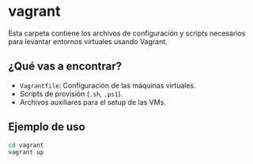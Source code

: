 # vagrant

Esta carpeta contiene los archivos de configuración y scripts necesarios para levantar entornos virtuales usando Vagrant.

## ¿Qué vas a encontrar?
- `Vagrantfile`: Configuración de las máquinas virtuales.
- Scripts de provisión (`.sh`, `.ps1`).
- Archivos auxiliares para el setup de las VMs.

## Ejemplo de uso
```bash
cd vagrant
vagrant up
```
